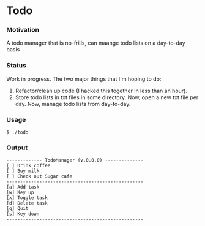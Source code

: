 # Todo

### Motivation
A todo manager that is no-frills, can maange todo lists on a day-to-day basis

### Status
Work in progress. The two major things that I'm hoping to do:

1.  Refactor/clean up code (I hacked this together in less than an hour).
2.  Store todo lists in txt files in some directory. Now, open a new txt file per day. Now, manage todo lists from day-to-day.

### Usage

    $ ./todo

### Output

    ------------- TodoManager (v.0.0.0) --------------
    [ ] Drink coffee
    [ ] Buy milk
    [ ] Check out Sugar cafe
    --------------------------------------------------
    [a] Add task
    [w] Key up
    [x] Toggle task
    [d] Delete task
    [q] Quit
    [s] Key down
    --------------------------------------------------
